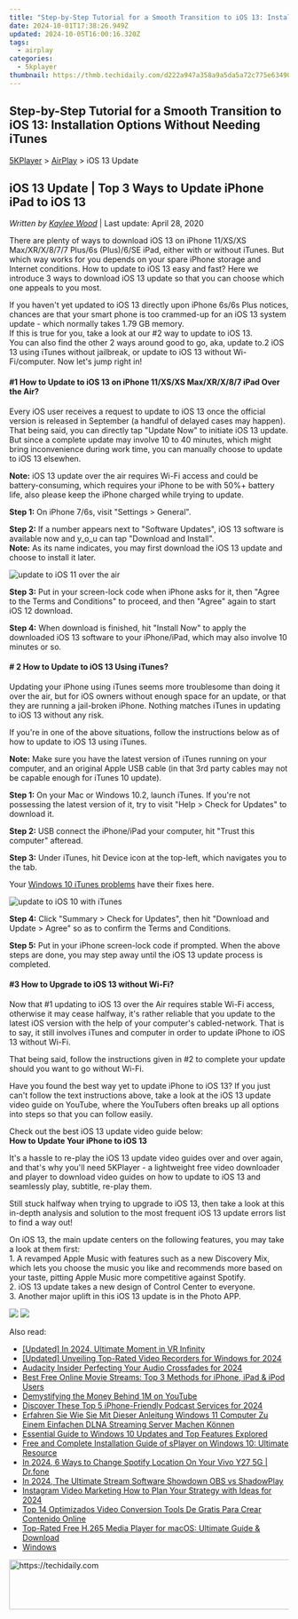 ```yaml
---
title: "Step-by-Step Tutorial for a Smooth Transition to iOS 13: Installation Options Without Needing iTunes"
date: 2024-10-01T17:38:26.949Z
updated: 2024-10-05T16:00:16.320Z
tags:
  - airplay
categories:
  - 5kplayer
thumbnail: https://thmb.techidaily.com/d222a947a358a9a5da5a72c775e634907e671d005e0a2808f2ac3a2ab7305bec.jpg
---
```


## Step-by-Step Tutorial for a Smooth Transition to iOS 13: Installation Options Without Needing iTunes

[5KPlayer](https://tools.techidaily.com/5kplayer/products/) \> [AirPlay](https://tools.techidaily.com/5kplayer/airplay/) \> iOS 13 Update

## iOS 13 Update | Top 3 Ways to Update iPhone iPad to iOS 13

 _Written by [Kaylee Wood](https://www.quora.com/profile/Amanda-Hu-21)_ | Last update: April 28, 2020

There are plenty of ways to download iOS 13 on iPhone 11/XS/XS Max/XR/X/8/7/7 Plus/6s (Plus)/6/SE iPad, either with or without iTunes. But which way works for you depends on your spare iPhone storage and Internet conditions. How to update to iOS 13 easy and fast? Here we introduce 3 ways to download iOS 13 update so that you can choose which one appeals to you most.

If you haven't yet updated to iOS 13 directly upon iPhone 6s/6s Plus notices, chances are that your smart phone is too crammed-up for an iOS 13 system update - which normally takes 1.79 GB memory.  
 If this is true for you, take a look at our #2 way to update to iOS 13\.   
 You can also find the other 2 ways around good to go, aka, update to.2 iOS 13 using iTunes without jailbreak, or update to iOS 13 without Wi-Fi/computer. Now let's jump right in!

#### **#1 How to Update to iOS 13 on iPhone 11/XS/XS Max/XR/X/8/7 iPad Over the Air?**

Every iOS user receives a request to update to iOS 13 once the official version is released in September (a handful of delayed cases may happen). That being said, you can directly tap "Update Now" to initiate iOS 13 update. But since a complete update may involve 10 to 40 minutes, which might bring inconvenience during work time, you can manually choose to update to iOS 13 elsewhen.

**Note:** iOS 13 update over the air requires Wi-Fi access and could be battery-consuming, which requires your iPhone to be with 50%+ battery life, also please keep the iPhone charged while trying to update.

**Step 1:** On iPhone 7/6s, visit "Settings > General".

**Step 2:** If a number appears next to "Software Updates", iOS 13 software is available now and y_o_u can tap "Download and Install".   
**Note:** As its name indicates, you may first download the iOS 13 update and choose to install it later.

![update to iOS 11 over the air](https://www.5kplayer.com/airplay/img/ios-11.jpg) 

**Step 3:** Put in your screen-lock code when iPhone asks for it, then "Agree to the Terms and Conditions" to proceed, and then "Agree" again to start iOS 12 download.

**Step 4:** When download is finished, hit "Install Now" to apply the downloaded iOS 13 software to your iPhone/iPad, which may also involve 10 minutes or so.

#### **\# 2 How to Update to iOS 13 Using iTunes?**

Updating your iPhone using iTunes seems more troublesome than doing it over the air, but for iOS owners without enough space for an update, or that they are running a jail-broken iPhone. Nothing matches iTunes in updating to iOS 13 without any risk. 

If you're in one of the above situations, follow the instructions below as of how to update to iOS 13 using iTunes. 

**Note:** Make sure you have the latest version of iTunes running on your computer, and an original Apple USB cable (in that 3rd party cables may not be capable enough for iTunes 10 update).

**Step 1:** On your Mac or Windows 10.2, launch iTunes. If you're not possessing the latest version of it, try to visit "Help > Check for Updates" to download it.

**Step 2:** USB connect the iPhone/iPad your computer, hit "Trust this computer" afteread.

**Step 3:** Under iTunes, hit Device icon at the top-left, which navigates you to the tab.

Your [Windows 10 iTunes problems](https://tools.techidaily.com/5kplayer/iphone-manager/) have their fixes here.

![update to iOS 10 with iTunes](https://www.5kplayer.com/airplay/img/how-to-install-ios-10.jpg) 

**Step 4:** Click "Summary > Check for Updates", then hit "Download and Update > Agree" so as to confirm the Terms and Conditions.

**Step 5:** Put in your iPhone screen-lock code if prompted. When the above steps are done, you may step away until the iOS 13 update process is completed. 

#### **#3 How to Upgrade to iOS 13 without Wi-Fi?**

Now that #1 updating to iOS 13 over the Air requires stable Wi-Fi access, otherwise it may cease halfway, it's rather reliable that you update to the latest iOS version with the help of your computer's cabled-network. That is to say, it still involves iTunes and computer in order to update iPhone to iOS 13 without Wi-Fi.

That being said, follow the instructions given in #2 to complete your update should you want to go without Wi-Fi.

Have you found the best way yet to update iPhone to iOS 13? If you just can't follow the text instructions above, take a look at the iOS 13 update video guide on YouTube, where the YouTubers often breaks up all options into steps so that you can follow easily.

Check out the best iOS 13 update video guide below:  
**How to Update Your iPhone to iOS 13**

It's a hassle to re-play the iOS 13 update video guides over and over again, and that's why you'll need 5KPlayer - a lightweight free video downloader and player to download video guides on how to update to iOS 13 and seamlessly play, subtitle, re-play them.

Still stuck halfway when trying to upgrade to iOS 13, then take a look at this in-depth analysis and solution to the most frequent iOS 13 update errors list to find a way out!

On iOS 13, the main update centers on the following features, you may take a look at them first:  
 1\. A revamped Apple Music with features such as a new Discovery Mix, which lets you choose the music you like and recommends more based on your taste, pitting Apple Music more competitive against Spotify.  
 2\. iOS 13 update takes a new design of Control Center to everyone.  
 3\. Another major uplift in this iOS 13 update is in the Photo APP.

[![](https://www.5kplayer.com/airplay/../button/freedownbackmac.png)](https://tools.techidaily.com/5kplayer/products/) [![](https://www.5kplayer.com/airplay/../button/freedownwhitewin.png)](https://tools.techidaily.com/5kplayer/products/)

<ins class="adsbygoogle"
     style="display:block"
     data-ad-format="autorelaxed"
     data-ad-client="ca-pub-7571918770474297"
     data-ad-slot="1223367746"></ins>

<ins class="adsbygoogle"
     style="display:block"
     data-ad-client="ca-pub-7571918770474297"
     data-ad-slot="8358498916"
     data-ad-format="auto"
     data-full-width-responsive="true"></ins>

<span class="atpl-alsoreadstyle">Also read:</span>
<div><ul>
<li><a href="https://article-tips.techidaily.com/updated-in-2024-ultimate-moment-in-vr-infinity/"><u>[Updated] In 2024, Ultimate Moment in VR Infinity</u></a></li>
<li><a href="https://remote-screen-capture.techidaily.com/updated-unveiling-top-rated-video-recorders-for-windows-for-2024/"><u>[Updated] Unveiling Top-Rated Video Recorders for Windows for 2024</u></a></li>
<li><a href="https://extra-information.techidaily.com/audacity-insider-perfecting-your-audio-crossfades-for-2024/"><u>Audacity Insider Perfecting Your Audio Crossfades for 2024</u></a></li>
<li><a href="https://media-tips.techidaily.com/best-free-online-movie-streams-top-3-methods-for-iphone-ipad-and-ipod-users/"><u>Best Free Online Movie Streams: Top 3 Methods for iPhone, iPad & iPod Users</u></a></li>
<li><a href="https://youtube-videos.techidaily.com/demystifying-the-money-behind-1m-on-youtube/"><u>Demystifying the Money Behind 1M on YouTube</u></a></li>
<li><a href="https://vp-tips.techidaily.com/discover-these-top-5-iphone-friendly-podcast-services-for-2024/"><u>Discover These Top 5 iPhone-Friendly Podcast Services for 2024</u></a></li>
<li><a href="https://media-tips.techidaily.com/erfahren-sie-wie-sie-mit-dieser-anleitung-windows-11-computer-zu-einem-einfachen-dlna-streaming-server-machen-konnen/"><u>Erfahren Sie Wie Sie Mit Dieser Anleitung Windows 11 Computer Zu Einem Einfachen DLNA Streaming Server Machen Können</u></a></li>
<li><a href="https://media-tips.techidaily.com/essential-guide-to-windows-10-updates-and-top-features-explored/"><u>Essential Guide to Windows 10 Updates and Top Features Explored</u></a></li>
<li><a href="https://media-tips.techidaily.com/free-and-complete-installation-guide-of-splayer-on-windows-10-ultimate-resource/"><u>Free and Complete Installation Guide of sPlayer on Windows 10: Ultimate Resource</u></a></li>
<li><a href="https://change-location.techidaily.com/in-2024-6-ways-to-change-spotify-location-on-your-vivo-y27-5g-drfone-by-drfone-virtual-android/"><u>In 2024, 6 Ways to Change Spotify Location On Your Vivo Y27 5G | Dr.fone</u></a></li>
<li><a href="https://screen-activity-recording.techidaily.com/in-2024-the-ultimate-stream-software-showdown-obs-vs-shadowplay/"><u>In 2024, The Ultimate Stream Software Showdown OBS vs ShadowPlay</u></a></li>
<li><a href="https://instagram-videos.techidaily.com/instagram-video-marketing-how-to-plan-your-strategy-with-ideas-for-2024/"><u>Instagram Video Marketing How to Plan Your Strategy with Ideas for 2024</u></a></li>
<li><a href="https://vp-tips.techidaily.com/top-14-optimizados-video-conversion-tools-de-gratis-para-crear-contenido-online/"><u>Top 14 Optimizados Video Conversion Tools De Gratis Para Crear Contenido Online</u></a></li>
<li><a href="https://media-tips.techidaily.com/top-rated-free-h265-media-player-for-macos-ultimate-guide-and-download/"><u>Top-Rated Free H.265 Media Player for macOS: Ultimate Guide & Download</u></a></li>
<li><a href="https://media-tips.techidaily.com/windows/"><u>Windows</u></a></li>
</ul></div>

<!-- affiliate ads begin -->
<a href="https://appsumo.8odi.net/c/5597632/2144277/7443" target="_top" id="2144277">
  <img src="//a.impactradius-go.com/display-ad/7443-2144277" border="0" alt="https://techidaily.com" width="600" height="90"/>
</a>
<img height="0" width="0" src="https://appsumo.8odi.net/i/5597632/2144277/7443" style="position:absolute;visibility:hidden;" border="0" />
<!-- affiliate ads end -->

